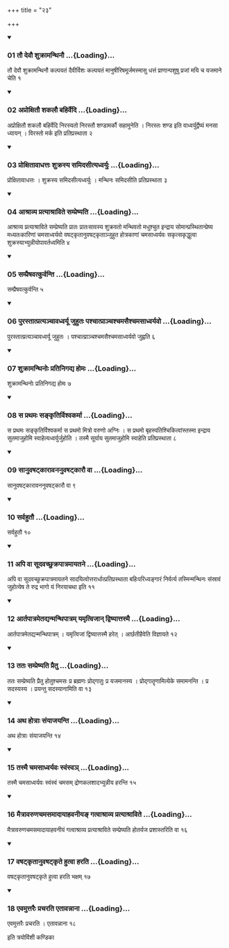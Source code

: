 +++
title = "२३"

+++

<div class="js_include" includetitle="true" newlevelforh1="3" unfilled="" url="/vedAH_yajuH/taittirIyam/sUtram/ApastambaH/shrautam/vishvAsa-prastutiH/12/23/01_tau_devau_shukrAmanthinau.md">
<details open><summary><h3>01 तौ देवौ शुक्रामन्थिनौ ...{Loading}...</h3></summary>

तौ देवौ शुक्रामन्थिनौ कल्पयतं दैवीर्विशः कल्पयतं मानुषीरिषमूर्जमस्मासु धत्तं प्राणान्पशुषु प्रजां मयि च यजमाने चेति १
</details>
</div>


<div class="js_include" includetitle="true" newlevelforh1="3" unfilled="" url="/vedAH_yajuH/taittirIyam/sUtram/ApastambaH/shrautam/vishvAsa-prastutiH/12/23/02_aproxitau_shakalau_bahirvedi.md">
<details open><summary><h3>02 अप्रोक्षितौ शकलौ बहिर्वेदि ...{Loading}...</h3></summary>

अप्रोक्षितौ शकलौ बहिर्वेदि निरस्यतो निरस्तौ शण्डामर्कौ सहामुनेति । निरस्तः शण्ड इति वाध्वर्युर्द्वेष्यं मनसा ध्यायन् । विरस्तो मर्क इति प्रतिप्रस्थाता २
</details>
</div>


<div class="js_include" includetitle="true" newlevelforh1="3" unfilled="" url="/vedAH_yajuH/taittirIyam/sUtram/ApastambaH/shrautam/vishvAsa-prastutiH/12/23/03_proxitAvAdhattaH_shukrasya_samidasItyadhvaryuH.md">
<details open><summary><h3>03 प्रोक्षितावाधत्तः शुक्रस्य समिदसीत्यध्वर्युः ...{Loading}...</h3></summary>

प्रोक्षितावाधत्तः । शुक्रस्य समिदसीत्यध्वर्युः । मन्थिनः समिदसीति प्रतिप्रस्थाता ३
</details>
</div>


<div class="js_include" includetitle="true" newlevelforh1="3" unfilled="" url="/vedAH_yajuH/taittirIyam/sUtram/ApastambaH/shrautam/vishvAsa-prastutiH/12/23/04_AshrAvya_pratyAshrAvite_sampreShyati.md">
<details open><summary><h3>04 आश्राव्य प्रत्याश्राविते सम्प्रेष्यति ...{Loading}...</h3></summary>

आश्राव्य प्रत्याश्राविते सम्प्रेष्यति प्रातः प्रातःसावस्य शुक्रवतो मन्थिवतो मधुश्चुत इन्द्राय सोमान्प्रस्थितान्प्रेष्य मध्यतःकारिणां चमसाध्वर्यवो वषट्कृतानुवषट्कृताञ्जुहुत होत्रकाणां चमसाध्वर्यवः सकृत्सकृद्धुत्वा शुक्रस्याभ्युन्नीयोपावर्तध्वमिति ४
</details>
</div>


<div class="js_include" includetitle="true" newlevelforh1="3" unfilled="" url="/vedAH_yajuH/taittirIyam/sUtram/ApastambaH/shrautam/vishvAsa-prastutiH/12/23/05_sampraiShavatkurvanti.md">
<details open><summary><h3>05 सम्प्रैषवत्कुर्वन्ति ...{Loading}...</h3></summary>

सम्प्रैषवत्कुर्वन्ति ५
</details>
</div>


<div class="js_include" includetitle="true" newlevelforh1="3" unfilled="" url="/vedAH_yajuH/taittirIyam/sUtram/ApastambaH/shrautam/vishvAsa-prastutiH/12/23/06_purastAtpratyanchAvadhvaryU_juhutaH_pashchAtprAnchashchamasaishchamasAdhvaryavo.md">
<details open><summary><h3>06 पुरस्तात्प्रत्यञ्चावध्वर्यू जुहुतः पश्चात्प्राञ्चश्चमसैश्चमसाध्वर्यवो ...{Loading}...</h3></summary>

पुरस्तात्प्रत्यञ्चावध्वर्यू जुहुतः । पश्चात्प्राञ्चश्चमसैश्चमसाध्वर्यवो जुह्वति ६
</details>
</div>


<div class="js_include" includetitle="true" newlevelforh1="3" unfilled="" url="/vedAH_yajuH/taittirIyam/sUtram/ApastambaH/shrautam/vishvAsa-prastutiH/12/23/07_shukrAmanthinoH_pratinigadya_homaH.md">
<details open><summary><h3>07 शुक्रामन्थिनोः प्रतिनिगद्य होमः ...{Loading}...</h3></summary>

शुक्रामन्थिनोः प्रतिनिगद्य होमः ७
</details>
</div>


<div class="js_include" includetitle="true" newlevelforh1="3" unfilled="" url="/vedAH_yajuH/taittirIyam/sUtram/ApastambaH/shrautam/vishvAsa-prastutiH/12/23/08_sa_prathamaH_sankRtirvishvakarmA.md">
<details open><summary><h3>08 स प्रथमः सङ्कृतिर्विश्वकर्मा ...{Loading}...</h3></summary>

स प्रथमः सङ्कृतिर्विश्वकर्मा स प्रथमो मित्रो वरुणो अग्निः । स प्रथमो बृहस्पतिश्चिकित्वांस्तस्मा इन्द्राय सुतमाजुहोमि स्वाहेत्यध्वर्युर्जुहोति । तस्मै सूर्याय सुतमाजुहोमि स्वाहेति प्रतिप्रस्थाता ८
</details>
</div>


<div class="js_include" includetitle="true" newlevelforh1="3" unfilled="" url="/vedAH_yajuH/taittirIyam/sUtram/ApastambaH/shrautam/vishvAsa-prastutiH/12/23/09_sAnuvaShaTkArAvananuvaShaTkArau_vA.md">
<details open><summary><h3>09 सानुवषट्कारावननुवषट्कारौ वा ...{Loading}...</h3></summary>

सानुवषट्कारावननुवषट्कारौ वा ९
</details>
</div>


<div class="js_include" includetitle="true" newlevelforh1="3" unfilled="" url="/vedAH_yajuH/taittirIyam/sUtram/ApastambaH/shrautam/vishvAsa-prastutiH/12/23/10_sarvahutau.md">
<details open><summary><h3>10 सर्वहुतौ ...{Loading}...</h3></summary>

सर्वहुतौ १०
</details>
</div>


<div class="js_include" includetitle="true" newlevelforh1="3" unfilled="" url="/vedAH_yajuH/taittirIyam/sUtram/ApastambaH/shrautam/vishvAsa-prastutiH/12/23/11_api_vA_sUdavachChukrapAtramAyatane.md">
<details open><summary><h3>11 अपि वा सूदवच्छुक्रपात्रमायतने ...{Loading}...</h3></summary>

अपि वा सूदवच्छुक्रपात्रमायतने सादयित्वोत्तरार्धात्प्रतिप्रस्थाता बहिःपरिध्यङ्गारं निर्वर्त्य तस्मिन्मन्थिनः संस्रावं जुहोत्येष ते रुद्र भागो यं निरयाचथा इति ११
</details>
</div>


<div class="js_include" includetitle="true" newlevelforh1="3" unfilled="" url="/vedAH_yajuH/taittirIyam/sUtram/ApastambaH/shrautam/vishvAsa-prastutiH/12/23/12_ArtapAtrametadyanmanthipAtram_yamRtvijAn_dviShyAttasmai.md">
<details open><summary><h3>12 आर्तपात्रमेतद्यन्मन्थिपात्रम् यमृत्विजान् द्विष्यात्तस्मै ...{Loading}...</h3></summary>

आर्तपात्रमेतद्यन्मन्थिपात्रम् । यमृत्विजां द्विष्यात्तस्मै हरेत् । आर्छतीहैवेति विज्ञायते १२
</details>
</div>


<div class="js_include" includetitle="true" newlevelforh1="3" unfilled="" url="/vedAH_yajuH/taittirIyam/sUtram/ApastambaH/shrautam/vishvAsa-prastutiH/12/23/13_tataH_sampreShyati_praitu.md">
<details open><summary><h3>13 ततः सम्प्रेष्यति प्रैतु ...{Loading}...</h3></summary>

ततः सम्प्रेष्यति प्रैतु होतुश्चमसः प्र ब्रह्मणः प्रोद्गातुः प्र यजमानस्य । प्रोद्गातॄणामित्येके समामनन्ति । प्र सदस्यस्य । प्रयन्तु सदस्यानामिति वा १३
</details>
</div>


<div class="js_include" includetitle="true" newlevelforh1="3" unfilled="" url="/vedAH_yajuH/taittirIyam/sUtram/ApastambaH/shrautam/vishvAsa-prastutiH/12/23/14_atha_hotrAH_saMyAjayanti.md">
<details open><summary><h3>14 अथ होत्राः संयाजयन्ति ...{Loading}...</h3></summary>

अथ होत्राः संयाजयन्ति १४
</details>
</div>


<div class="js_include" includetitle="true" newlevelforh1="3" unfilled="" url="/vedAH_yajuH/taittirIyam/sUtram/ApastambaH/shrautam/vishvAsa-prastutiH/12/23/15_tasmai_chamasAdhvaryavaH_svaMsva~n.md">
<details open><summary><h3>15 तस्मै चमसाध्वर्यवः स्वंस्वञ् ...{Loading}...</h3></summary>

तस्मै चमसाध्वर्यवः स्वंस्वं चमसम् द्रोणकलशादभ्युन्नीय हरन्ति १५
</details>
</div>


<div class="js_include" includetitle="true" newlevelforh1="3" unfilled="" url="/vedAH_yajuH/taittirIyam/sUtram/ApastambaH/shrautam/vishvAsa-prastutiH/12/23/16_maitrAvaruNachamasamAdAyAhavanIya~N_gatvAshrAvya_pratyAshrAvite.md">
<details open><summary><h3>16 मैत्रावरुणचमसमादायाहवनीयङ् गत्वाश्राव्य प्रत्याश्राविते ...{Loading}...</h3></summary>

मैत्रावरुणचमसमादायाहवनीयं गत्वाश्राव्य प्रत्याश्राविते सम्प्रेष्यति होतर्यज प्रशास्तरिति वा १६
</details>
</div>


<div class="js_include" includetitle="true" newlevelforh1="3" unfilled="" url="/vedAH_yajuH/taittirIyam/sUtram/ApastambaH/shrautam/vishvAsa-prastutiH/12/23/17_vaShaTkRtAnuvaShaTkRte_hutvA_harati.md">
<details open><summary><h3>17 वषट्कृतानुवषट्कृते हुत्वा हरति ...{Loading}...</h3></summary>

वषट्कृतानुवषट्कृते हुत्वा हरति भक्षम् १७
</details>
</div>


<div class="js_include" includetitle="true" newlevelforh1="3" unfilled="" url="/vedAH_yajuH/taittirIyam/sUtram/ApastambaH/shrautam/vishvAsa-prastutiH/12/23/18_evamuttaraiH_pracharati_etAvannAnA.md">
<details open><summary><h3>18 एवमुत्तरैः प्रचरति एतावन्नाना ...{Loading}...</h3></summary>

एवमुत्तरैः प्रचरति । एतावन्नाना १८
</details>
</div>



  
इति त्रयोविंशी कण्डिका 
